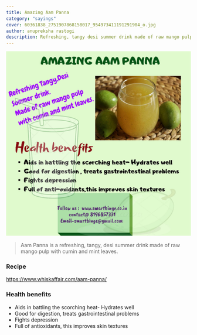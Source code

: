 ```yaml
---
title: Amazing Aam Panna
category: "sayings"
cover: 60361838_2751907868158017_954973411191291904_o.jpg
author: anupreksha rastogi
description: Refreshing, tangy desi summer drink made of raw mango pulp with cumin and mint leaves.
---
```


![Aam Panna](60361838_2751907868158017_954973411191291904_o.jpg)

> Aam Panna is a refreshing, tangy, desi summer drink made of raw mango pulp with cumin and mint leaves.

### Recipe

https://www.whiskaffair.com/aam-panna/

### Health benefits

- Aids in battling the scorching heat- Hydrates well
- Good for digestion, treats gastrointestinal problems
- Fights depression
- Full of antioxidants, this improves skin textures
